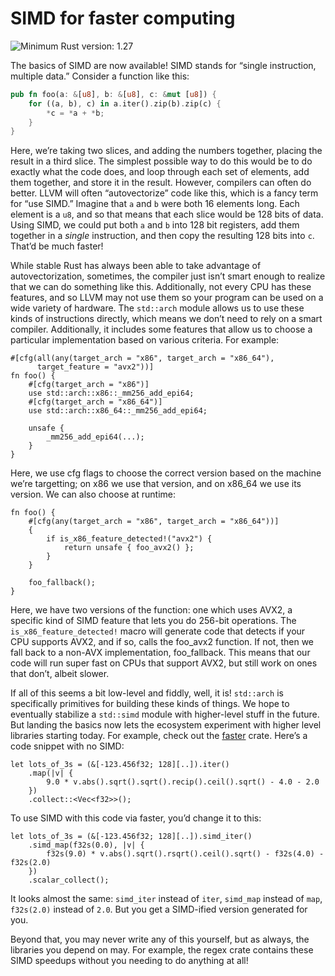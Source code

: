 # SIMD for faster computing

![Minimum Rust version: 1.27](https://img.shields.io/badge/Minimum%20Rust%20Version-1.27-brightgreen.svg)

The basics of SIMD are now available! SIMD stands for “single instruction,
multiple data.” Consider a function like this:

```rust
pub fn foo(a: &[u8], b: &[u8], c: &mut [u8]) {
    for ((a, b), c) in a.iter().zip(b).zip(c) {
        *c = *a + *b;
    }
}
```

Here, we’re taking two slices, and adding the numbers together, placing the
result in a third slice. The simplest possible way to do this would be to do
exactly what the code does, and loop through each set of elements, add them
together, and store it in the result. However, compilers can often do better.
LLVM will often “autovectorize” code like this, which is a fancy term for
“use SIMD.” Imagine that `a` and `b` were both 16 elements long. Each element
is a `u8`, and so that means that each slice would be 128 bits of data. Using
SIMD, we could put both `a` and `b` into 128 bit registers, add them together
in a *single* instruction, and then copy the resulting 128 bits into `c`.
That’d be much faster!

While stable Rust has always been able to take advantage of
autovectorization, sometimes, the compiler just isn’t smart enough to realize
that we can do something like this. Additionally, not every CPU has these
features, and so LLVM may not use them so your program can be used on a wide
variety of hardware. The `std::arch` module allows us to use these kinds of
instructions directly, which means we don’t need to rely on a smart compiler.
Additionally, it includes some features that allow us to choose a particular
implementation based on various criteria. For example:

```rust,ignore
#[cfg(all(any(target_arch = "x86", target_arch = "x86_64"),
      target_feature = "avx2"))]
fn foo() {
    #[cfg(target_arch = "x86")]
    use std::arch::x86::_mm256_add_epi64;
    #[cfg(target_arch = "x86_64")]
    use std::arch::x86_64::_mm256_add_epi64;

    unsafe {
        _mm256_add_epi64(...);
    }
}
```

Here, we use cfg flags to choose the correct version based on the machine
we’re targetting; on x86 we use that version, and on x86_64 we use its
version. We can also choose at runtime:

```rust,ignore
fn foo() {
    #[cfg(any(target_arch = "x86", target_arch = "x86_64"))]
    {
        if is_x86_feature_detected!("avx2") {
            return unsafe { foo_avx2() };
        }
    }

    foo_fallback();
}
```

Here, we have two versions of the function: one which uses AVX2, a specific
kind of SIMD feature that lets you do 256-bit operations. The
`is_x86_feature_detected!` macro will generate code that detects if your CPU
supports AVX2, and if so, calls the foo_avx2 function. If not, then we fall
back to a non-AVX implementation, foo_fallback. This means that our code will
run super fast on CPUs that support AVX2, but still work on ones that don’t,
albeit slower.

If all of this seems a bit low-level and fiddly, well, it is! `std::arch` is
specifically primitives for building these kinds of things. We hope to
eventually stabilize a `std::simd` module with higher-level stuff in the
future. But landing the basics now lets the ecosystem experiment with higher
level libraries starting today. For example, check out the
[faster](https://github.com/AdamNiederer/faster) crate. Here’s a code snippet
with no SIMD:

```rust,ignore
let lots_of_3s = (&[-123.456f32; 128][..]).iter()
    .map(|v| {
        9.0 * v.abs().sqrt().sqrt().recip().ceil().sqrt() - 4.0 - 2.0
    })
    .collect::<Vec<f32>>();
```

To use SIMD with this code via faster, you’d change it to this:

```rust,ignore
let lots_of_3s = (&[-123.456f32; 128][..]).simd_iter()
    .simd_map(f32s(0.0), |v| {
        f32s(9.0) * v.abs().sqrt().rsqrt().ceil().sqrt() - f32s(4.0) - f32s(2.0)
    })
    .scalar_collect();
```

It looks almost the same: `simd_iter` instead of `iter`, `simd_map` instead of `map`,
`f32s(2.0)` instead of `2.0`. But you get a SIMD-ified version generated for you.

Beyond that, you may never write any of this yourself, but as always, the
libraries you depend on may. For example, the regex crate contains these SIMD
speedups without you needing to do anything at all!
